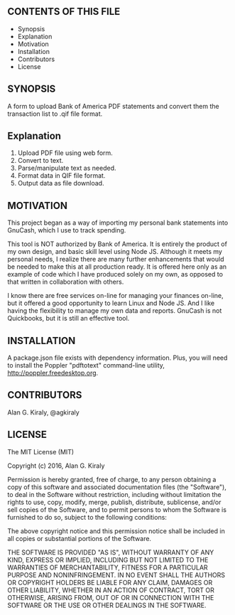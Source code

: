 CONTENTS OF THIS FILE
---------------------

* Synopsis
* Explanation
* Motivation
* Installation
* Contributors
* License


SYNOPSIS
--------------------
A form to upload Bank of America PDF statements and convert them the transaction list to .qif file format.


Explanation
--------------------
1) Upload PDF file using web form.
2) Convert to text.
3) Parse/manipulate text as needed.
4) Format data in QIF file format.
5) Output data as file download.


MOTIVATION
-------------------
This project began as a way of importing my personal bank statements into GnuCash, which I use to track spending. 

This tool is NOT authorized by Bank of America. It is entirely the product of my own design, and basic skill level using Node JS.
Although it meets my personal needs, I realize there are many further enhancements that would be needed to make this at all production ready. 
It is offered here only as an example of code which I have produced solely on my own, as opposed to that written in collaboration with others.

I know there are free services on-line for managing your finances on-line, but it offered a good opportunity to learn Linux and Node JS.
And I like having the flexibility to manage my own data and reports.
GnuCash is not Quickbooks, but it is still an effective tool.


INSTALLATION 
------------------
A package.json file exists with dependency information. 
Plus, you will need to install the Poppler "pdftotext" command-line utility, http://poppler.freedesktop.org.


CONTRIBUTORS
------------------
Alan G. Kiraly, @agkiraly


LICENSE
------------------
The MIT License (MIT)

Copyright (c) 2016, Alan G. Kiraly

Permission is hereby granted, free of charge, to any person obtaining a copy
of this software and associated documentation files (the "Software"), to deal
in the Software without restriction, including without limitation the rights
to use, copy, modify, merge, publish, distribute, sublicense, and/or sell
copies of the Software, and to permit persons to whom the Software is
furnished to do so, subject to the following conditions:

The above copyright notice and this permission notice shall be included in all
copies or substantial portions of the Software.

THE SOFTWARE IS PROVIDED "AS IS", WITHOUT WARRANTY OF ANY KIND, EXPRESS OR
IMPLIED, INCLUDING BUT NOT LIMITED TO THE WARRANTIES OF MERCHANTABILITY,
FITNESS FOR A PARTICULAR PURPOSE AND NONINFRINGEMENT. IN NO EVENT SHALL THE
AUTHORS OR COPYRIGHT HOLDERS BE LIABLE FOR ANY CLAIM, DAMAGES OR OTHER
LIABILITY, WHETHER IN AN ACTION OF CONTRACT, TORT OR OTHERWISE, ARISING FROM,
OUT OF OR IN CONNECTION WITH THE SOFTWARE OR THE USE OR OTHER DEALINGS IN THE
SOFTWARE.


